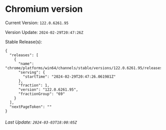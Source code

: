 # Chromium version

Current Version: `122.0.6261.95`

Version Update: `2024-02-29T20:47:26Z`

Stable Release(s):
```
{
  "releases": [
    {
      "name": "chrome/platforms/win64/channels/stable/versions/122.0.6261.95/releases/1709239646",
      "serving": {
        "startTime": "2024-02-29T20:47:26.061981Z"
      },
      "fraction": 1,
      "version": "122.0.6261.95",
      "fractionGroup": "69"
    }
  ],
  "nextPageToken": ""
}
```

###### Last Update: `2024-03-03T18:00:05Z`
        